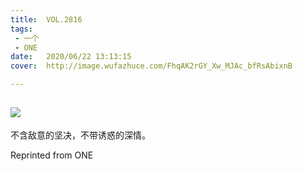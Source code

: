 ```yaml
---
title:	VOL.2816
tags:
 - 一个
 - ONE
date:	2020/06/22 13:13:15
cover:	http://image.wufazhuce.com/FhqAK2rGY_Xw_MJAc_bfRsAbixnB

---
```

![](http://image.wufazhuce.com/FhqAK2rGY_Xw_MJAc_bfRsAbixnB)
---

不含敌意的坚决，不带诱惑的深情。
 
Reprinted from ONE
